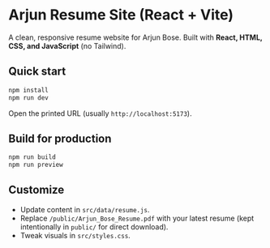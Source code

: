 # Arjun Resume Site (React + Vite)

A clean, responsive resume website for Arjun Bose. Built with **React, HTML, CSS, and JavaScript** (no Tailwind).

## Quick start
```bash
npm install
npm run dev
```
Open the printed URL (usually `http://localhost:5173`).

## Build for production
```bash
npm run build
npm run preview
```

## Customize
- Update content in `src/data/resume.js`.
- Replace `/public/Arjun_Bose_Resume.pdf` with your latest resume (kept intentionally in `public/` for direct download).
- Tweak visuals in `src/styles.css`.
